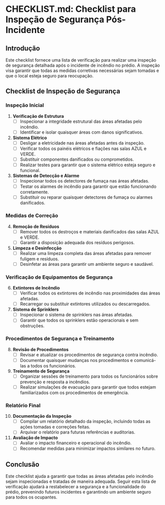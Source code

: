 # CHECKLIST.md: Checklist para Inspeção de Segurança Pós-Incidente

## Introdução

Este checklist fornece uma lista de verificação para realizar uma inspeção de segurança detalhada após o incidente de incêndio no prédio. A inspeção visa garantir que todas as medidas corretivas necessárias sejam tomadas e que o local esteja seguro para reocupação.

## Checklist de Inspeção de Segurança

### Inspeção Inicial

1. **Verificação de Estrutura**
   - [ ] Inspecionar a integridade estrutural das áreas afetadas pelo incêndio.
   - [ ] Identificar e isolar quaisquer áreas com danos significativos.

2. **Sistema Elétrico**
   - [ ] Desligar a eletricidade nas áreas afetadas antes da inspeção.
   - [ ] Verificar todos os painéis elétricos e fiações nas salas AZUL e VERDE.
   - [ ] Substituir componentes danificados ou comprometidos.
   - [ ] Realizar testes para garantir que o sistema elétrico esteja seguro e funcional.

3. **Sistemas de Detecção e Alarme**
   - [ ] Inspecionar todos os detectores de fumaça nas áreas afetadas.
   - [ ] Testar os alarmes de incêndio para garantir que estão funcionando corretamente.
   - [ ] Substituir ou reparar quaisquer detectores de fumaça ou alarmes danificados.

### Medidas de Correção

4. **Remoção de Resíduos**
   - [ ] Remover todos os destroços e materiais danificados das salas AZUL e VERDE.
   - [ ] Garantir a disposição adequada dos resíduos perigosos.

5. **Limpeza e Desinfecção**
   - [ ] Realizar uma limpeza completa das áreas afetadas para remover fuligem e resíduos.
   - [ ] Desinfetar as áreas para garantir um ambiente seguro e saudável.

### Verificação de Equipamentos de Segurança

6. **Extintores de Incêndio**
   - [ ] Verificar todos os extintores de incêndio nas proximidades das áreas afetadas.
   - [ ] Recarregar ou substituir extintores utilizados ou descarregados.

7. **Sistema de Sprinklers**
   - [ ] Inspecionar o sistema de sprinklers nas áreas afetadas.
   - [ ] Garantir que todos os sprinklers estão operacionais e sem obstruções.

### Procedimentos de Segurança e Treinamento

8. **Revisão de Procedimentos**
   - [ ] Revisar e atualizar os procedimentos de segurança contra incêndio.
   - [ ] Documentar quaisquer mudanças nos procedimentos e comunicá-las a todos os funcionários.

9. **Treinamento de Segurança**
   - [ ] Organizar sessões de treinamento para todos os funcionários sobre prevenção e resposta a incêndios.
   - [ ] Realizar simulações de evacuação para garantir que todos estejam familiarizados com os procedimentos de emergência.

### Relatório Final

10. **Documentação da Inspeção**
    - [ ] Compilar um relatório detalhado da inspeção, incluindo todas as ações tomadas e correções feitas.
    - [ ] Arquivar o relatório para futuras referências e auditorias.

11. **Avaliação de Impacto**
    - [ ] Avaliar o impacto financeiro e operacional do incêndio.
    - [ ] Recomendar medidas para minimizar impactos similares no futuro.

## Conclusão

Este checklist ajuda a garantir que todas as áreas afetadas pelo incêndio sejam inspecionadas e tratadas de maneira adequada. Seguir esta lista de verificação ajudará a restabelecer a segurança e a funcionalidade do prédio, prevenindo futuros incidentes e garantindo um ambiente seguro para todos os ocupantes.
